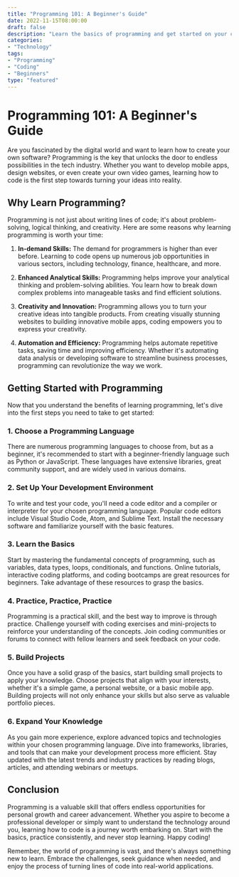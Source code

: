```yaml
---
title: "Programming 101: A Beginner's Guide"
date: 2022-11-15T08:00:00
draft: false
description: "Learn the basics of programming and get started on your coding journey."
categories:
- "Technology"
tags:
- "Programming"
- "Coding"
- "Beginners"
type: "featured"
---
```


# Programming 101: A Beginner's Guide

Are you fascinated by the digital world and want to learn how to create your own software? Programming is the key that unlocks the door to endless possibilities in the tech industry. Whether you want to develop mobile apps, design websites, or even create your own video games, learning how to code is the first step towards turning your ideas into reality.

## Why Learn Programming?

Programming is not just about writing lines of code; it's about problem-solving, logical thinking, and creativity. Here are some reasons why learning programming is worth your time:

1. **In-demand Skills:** The demand for programmers is higher than ever before. Learning to code opens up numerous job opportunities in various sectors, including technology, finance, healthcare, and more.

2. **Enhanced Analytical Skills:** Programming helps improve your analytical thinking and problem-solving abilities. You learn how to break down complex problems into manageable tasks and find efficient solutions.

3. **Creativity and Innovation:** Programming allows you to turn your creative ideas into tangible products. From creating visually stunning websites to building innovative mobile apps, coding empowers you to express your creativity.

4. **Automation and Efficiency:** Programming helps automate repetitive tasks, saving time and improving efficiency. Whether it's automating data analysis or developing software to streamline business processes, programming can revolutionize the way we work.

## Getting Started with Programming

Now that you understand the benefits of learning programming, let's dive into the first steps you need to take to get started:

### 1. Choose a Programming Language

There are numerous programming languages to choose from, but as a beginner, it's recommended to start with a beginner-friendly language such as Python or JavaScript. These languages have extensive libraries, great community support, and are widely used in various domains.

### 2. Set Up Your Development Environment

To write and test your code, you'll need a code editor and a compiler or interpreter for your chosen programming language. Popular code editors include Visual Studio Code, Atom, and Sublime Text. Install the necessary software and familiarize yourself with the basic features.

### 3. Learn the Basics

Start by mastering the fundamental concepts of programming, such as variables, data types, loops, conditionals, and functions. Online tutorials, interactive coding platforms, and coding bootcamps are great resources for beginners. Take advantage of these resources to grasp the basics.

### 4. Practice, Practice, Practice

Programming is a practical skill, and the best way to improve is through practice. Challenge yourself with coding exercises and mini-projects to reinforce your understanding of the concepts. Join coding communities or forums to connect with fellow learners and seek feedback on your code.

### 5. Build Projects

Once you have a solid grasp of the basics, start building small projects to apply your knowledge. Choose projects that align with your interests, whether it's a simple game, a personal website, or a basic mobile app. Building projects will not only enhance your skills but also serve as valuable portfolio pieces.

### 6. Expand Your Knowledge

As you gain more experience, explore advanced topics and technologies within your chosen programming language. Dive into frameworks, libraries, and tools that can make your development process more efficient. Stay updated with the latest trends and industry practices by reading blogs, articles, and attending webinars or meetups.

## Conclusion

Programming is a valuable skill that offers endless opportunities for personal growth and career advancement. Whether you aspire to become a professional developer or simply want to understand the technology around you, learning how to code is a journey worth embarking on. Start with the basics, practice consistently, and never stop learning. Happy coding!

Remember, the world of programming is vast, and there's always something new to learn. Embrace the challenges, seek guidance when needed, and enjoy the process of turning lines of code into real-world applications.

